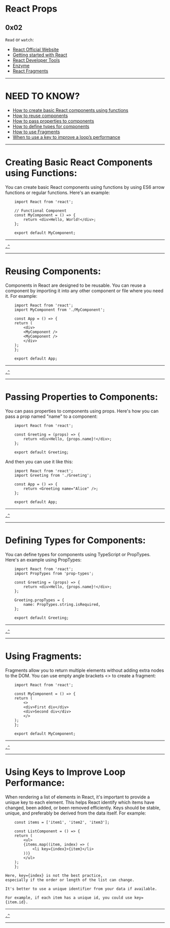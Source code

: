 # React Props
[]() 0x02 []()
---

`Read` or `watch`:

* [React Official Website]()
* [Getting started with React]()
* [React Developer Tools]()
* [Enzyme]()
* [React Fragments]()

---

# NEED TO KNOW?
* [How to create basic React components using functions](#creating-basic-react-components-using-functions)
* [How to reuse components](#reusing-components)
* [How to pass properties to components](#passing-properties-to-components)
* [How to define types for components](#defining-types-for-components)
* [How to use Fragments](#using-fragments)
* [When to use a key to improve a loop’s performance](#using-keys-to-improve-loop-performance)

---

# Creating Basic React Components using Functions:
You can create basic React components using functions by using ES6 arrow functions or regular functions. Here's an example:

```
    import React from 'react';

    // Functional Component
    const MyComponent = () => {
        return <div>Hello, World!</div>;
    };

    export default MyComponent;
```
---

[`.`](#react-props)[`^`](#need-to-know)

---
# Reusing Components:
Components in React are designed to be reusable. You can reuse a component by importing it into any other component or file where you need it. For example:

```
    import React from 'react';
    import MyComponent from './MyComponent';

    const App = () => {
    return (
        <div>
        <MyComponent />
        <MyComponent />
        </div>
    );
    };

    export default App;

```
---

[`.`](#react-props)[`^`](#need-to-know)

---
# Passing Properties to Components:
You can pass properties to components using props. Here's how you can pass a prop named "name" to a component:

```
    import React from 'react';

    const Greeting = (props) => {
        return <div>Hello, {props.name}!</div>;
    };

    export default Greeting;

```

And then you can use it like this:

```
    import React from 'react';
    import Greeting from './Greeting';

    const App = () => {
        return <Greeting name="Alice" />;
    };

    export default App;

```
---

[`.`](#react-props)[`^`](#need-to-know)

---
# Defining Types for Components:
You can define types for components using TypeScript or PropTypes. Here's an example using PropTypes:

```
    import React from 'react';
    import PropTypes from 'prop-types';

    const Greeting = (props) => {
        return <div>Hello, {props.name}!</div>;
    };

    Greeting.propTypes = {
        name: PropTypes.string.isRequired,
    };

    export default Greeting;

```
---

[`.`](#react-props)[`^`](#need-to-know)

---
# Using Fragments:
Fragments allow you to return multiple elements without adding extra nodes to the DOM. You can use empty angle brackets <> to create a fragment:

```
    import React from 'react';

    const MyComponent = () => {
    return (
        <>
        <div>First div</div>
        <div>Second div</div>
        </>
    );
    };

    export default MyComponent;

```
---

[`.`](#react-props)[`^`](#need-to-know)

---
# Using Keys to Improve Loop Performance:
When rendering a list of elements in React, it's important to provide a unique key to each element. This helps React identify which items have changed, been added, or been removed efficiently. Keys should be stable, unique, and preferably be derived from the data itself. For example:

```
    const items = ['item1', 'item2', 'item3'];

    const ListComponent = () => {
    return (
        <ul>
        {items.map((item, index) => (
            <li key={index}>{item}</li>
        ))}
        </ul>
    );
    };

```
    Here, key={index} is not the best practice,
    especially if the order or length of the list can change.
    
    It's better to use a unique identifier from your data if available.
    
    For example, if each item has a unique id, you could use key={item.id}.
---

[`.`](#react-props)[`^`](#need-to-know)

---